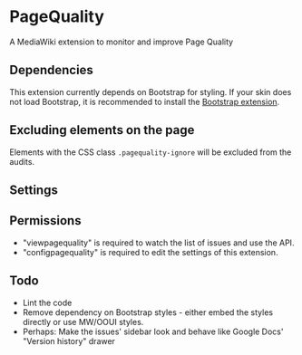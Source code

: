 # PageQuality
A MediaWiki extension to monitor and improve Page Quality

## Dependencies
This extension currently depends on Bootstrap for styling. If your skin does not load Bootstrap,
it is recommended to install the [Bootstrap extension](https://www.mediawiki.org/wiki/Extension:Bootstrap).

## Excluding elements on the page
Elements with the CSS class `.pagequality-ignore` will be excluded from the audits. 

## Settings

## Permissions
- "viewpagequality" is required to watch the list of issues and use the API.
- "configpagequality" is required to edit the settings of this extension.

## Todo
- Lint the code
- Remove dependency on Bootstrap styles - either embed the styles directly or use MW/OOUI styles.
- Perhaps: Make the issues' sidebar look and behave like Google Docs' "Version history" drawer
